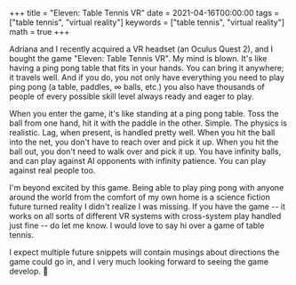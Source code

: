 +++
title = "Eleven: Table Tennis VR"
date = 2021-04-16T00:00:00
tags = ["table tennis", "virtual reality"]
keywords = ["table tennis", "virtual reality"]
math = true
+++

Adriana and I recently acquired a VR headset (an Oculus Quest 2), and I bought the game "Eleven: Table Tennis VR".
My mind is blown. It's like having a ping pong table that fits in your hands. You can bring it anywhere; it travels well. And if you do, you not only have everything you need to play ping pong (a table, paddles, $\infty$ balls, etc.) you also have thousands of people of every possible skill level always ready and eager to play.

When you enter the game, it's like standing at a ping pong table. Toss the ball from one hand, hit it with the paddle in the other. Simple. The physics is realistic. Lag, when present, is handled pretty well. When you hit the ball into the net, you don't have to reach over and pick it up. When you hit the ball out, you don't need to walk over and pick it up. You have infinity balls, and can play against AI opponents with infinity patience. You can play against real people too.

I'm beyond excited by this game. Being able to play ping pong with anyone around the world from the comfort of my own home is a science fiction future turned reality I didn't realize I was missing. If you have the game -- it works on all sorts of different VR systems with cross-system play handled just fine -- do let me know. I would love to say hi over a game of table tennis.

I expect multiple future snippets will contain musings about directions the game could go in, and I very much looking forward to seeing the game develop. 🏓
